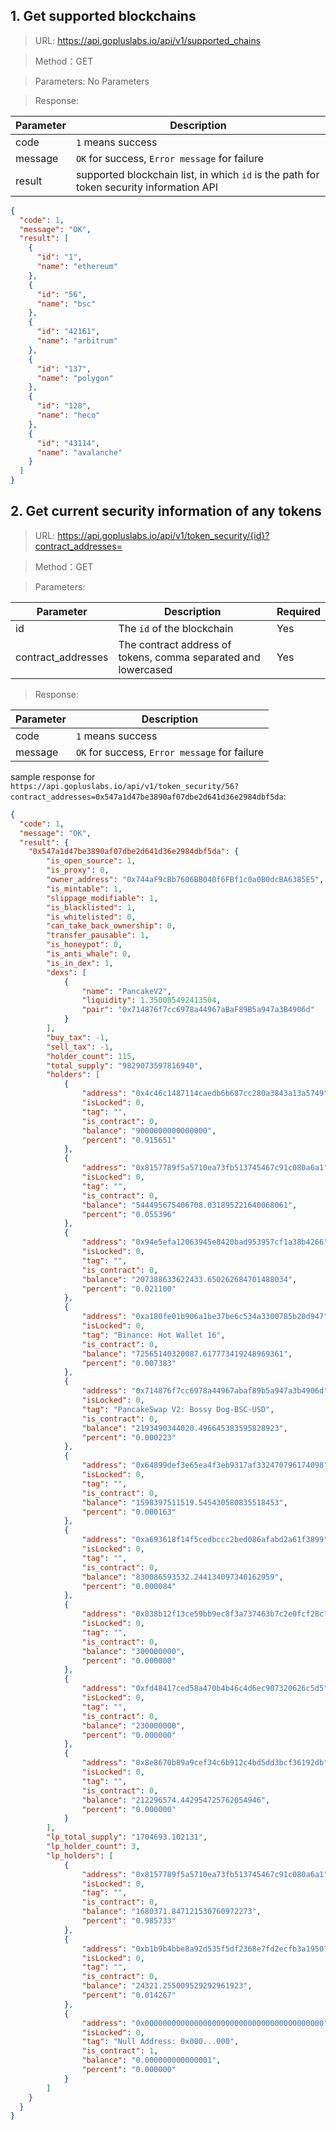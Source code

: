 ## 1. Get supported blockchains

>URL: https://api.gopluslabs.io/api/v1/supported_chains

>Method：GET

>Parameters: No Parameters

>Response:

Parameter|Description
---|---
code|`1` means success
message|`OK` for success, `Error message` for failure
result| supported blockchain list, in which `id` is the path for token security information API


```json
{
  "code": 1,
  "message": "OK",
  "result": [
    {
      "id": "1",
      "name": "ethereum"
    },
    {
      "id": "56",
      "name": "bsc"
    },
    {
      "id": "42161",
      "name": "arbitrum"
    },
    {
      "id": "137",
      "name": "polygon"
    },
    {
      "id": "128",
      "name": "heco"
    },
    {
      "id": "43114",
      "name": "avalanche"
    }
  ]
}
```

## 2. Get current security information of any tokens

>URL: https://api.gopluslabs.io/api/v1/token_security/{id}?contract_addresses=

>Method：GET

>Parameters:

Parameter|Description|Required
---|---|---
id|The `id` of the blockchain|Yes
contract_addresses|The contract address of tokens, comma separated and lowercased|Yes


>Response:

Parameter|Description
---|---
code|`1` means success
message|`OK` for success, `Error message` for failure

sample response for `https://api.gopluslabs.io/api/v1/token_security/56?contract_addresses=0x547a1d47be3890af07dbe2d641d36e2984dbf5da`:
```json
{
  "code": 1,
  "message": "OK",
  "result": {
    "0x547a1d47be3890af07dbe2d641d36e2984dbf5da": {
        "is_open_source": 1,
        "is_proxy": 0,
        "owner_address": "0x744aF9cBb7606BB040f6FBf1c0a0B0dcBA6385E5",
        "is_mintable": 1,
        "slippage_modifiable": 1,
        "is_blacklisted": 1,
        "is_whitelisted": 0,
        "can_take_back_ownership": 0,
        "transfer_pausable": 1,
        "is_honeypot": 0,
        "is_anti_whale": 0,
        "is_in_dex": 1,
        "dexs": [
            {
                "name": "PancakeV2",
                "liquidity": 1.350085492413504,
                "pair": "0x714876f7cc6978a44967aBaF89B5a947a3B4906d"
            }
        ],
        "buy_tax": -1,
        "sell_tax": -1,
        "holder_count": 115,
        "total_supply": "9829073597816940",
        "holders": [
            {
                "address": "0x4c46c1487114caedb6b687cc280a3843a13a5749",
                "isLocked": 0,
                "tag": "",
                "is_contract": 0,
                "balance": "9000000000000000",
                "percent": "0.915651"
            },
            {
                "address": "0x8157789f5a5710ea73fb513745467c91c080a6a1",
                "isLocked": 0,
                "tag": "",
                "is_contract": 0,
                "balance": "544495675406708.031895221640068061",
                "percent": "0.055396"
            },
            {
                "address": "0x94e5efa12063945e8420bad953957cf1a38b4266",
                "isLocked": 0,
                "tag": "",
                "is_contract": 0,
                "balance": "207388633622433.650262684701488034",
                "percent": "0.021100"
            },
            {
                "address": "0xa180fe01b906a1be37be6c534a3300785b20d947",
                "isLocked": 0,
                "tag": "Binance: Hot Wallet 16",
                "is_contract": 0,
                "balance": "72565140320087.617773419248969361",
                "percent": "0.007383"
            },
            {
                "address": "0x714876f7cc6978a44967abaf89b5a947a3b4906d",
                "isLocked": 0,
                "tag": "PancakeSwap V2: Bossy Dog-BSC-USD",
                "is_contract": 0,
                "balance": "2193490344020.496645383595828923",
                "percent": "0.000223"
            },
            {
                "address": "0x64899def3e65ea4f3eb9317af332470796174098",
                "isLocked": 0,
                "tag": "",
                "is_contract": 0,
                "balance": "1598397511519.545430580835518453",
                "percent": "0.000163"
            },
            {
                "address": "0xa693618f14f5cedbccc2bed086afabd2a61f3899",
                "isLocked": 0,
                "tag": "",
                "is_contract": 0,
                "balance": "830086593532.244134097340162959",
                "percent": "0.000084"
            },
            {
                "address": "0x838b12f13ce59bb9ec8f3a737463b7c2e0fcf28c",
                "isLocked": 0,
                "tag": "",
                "is_contract": 0,
                "balance": "300000000",
                "percent": "0.000000"
            },
            {
                "address": "0xfd48417ced58a470b4b46c4d6ec907320626c5d5",
                "isLocked": 0,
                "tag": "",
                "is_contract": 0,
                "balance": "230000000",
                "percent": "0.000000"
            },
            {
                "address": "0x8e8670b89a9cef34c6b912c4bd5dd3bcf36192db",
                "isLocked": 0,
                "tag": "",
                "is_contract": 0,
                "balance": "212296574.442954725762054946",
                "percent": "0.000000"
            }
        ],
        "lp_total_supply": "1704693.102131",
        "lp_holder_count": 3,
        "lp_holders": [
            {
                "address": "0x8157789f5a5710ea73fb513745467c91c080a6a1",
                "isLocked": 0,
                "tag": "",
                "is_contract": 0,
                "balance": "1680371.847121530760972273",
                "percent": "0.985733"
            },
            {
                "address": "0xb1b9b4bbe8a92d535f5df2368e7fd2ecfb3a1950",
                "isLocked": 0,
                "tag": "",
                "is_contract": 0,
                "balance": "24321.255009529292961923",
                "percent": "0.014267"
            },
            {
                "address": "0x0000000000000000000000000000000000000000",
                "isLocked": 0,
                "tag": "Null Address: 0x000...000",
                "is_contract": 1,
                "balance": "0.000000000000001",
                "percent": "0.000000"
            }
        ]
    }
  }
}
```
